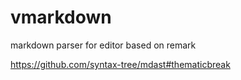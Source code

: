 # vmarkdown
markdown parser for editor based on remark


https://github.com/syntax-tree/mdast#thematicbreak

